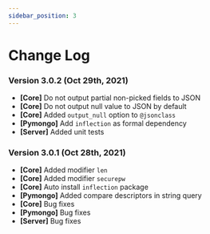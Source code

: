 ```yaml
---
sidebar_position: 3
---
```

# Change Log

### Version 3.0.2 (Oct 29th, 2021)
* **[Core]** Do not output partial non-picked fields to JSON
* **[Core]** Do not output null value to JSON by default
* **[Core]** Added `output_null` option to `@jsonclass`
* **[Pymongo]** Add `inflection` as formal dependency
* **[Server]** Added unit tests

### Version 3.0.1 (Oct 28th, 2021)
* **[Core]** Added modifier `len`
* **[Core]** Added modifier `securepw`
* **[Core]** Auto install `inflection` package
* **[Pymongo]** Added compare descriptors in string query
* **[Core]** Bug fixes
* **[Pymongo]** Bug fixes
* **[Server]** Bug fixes

